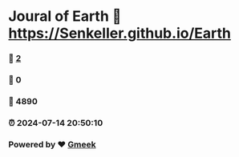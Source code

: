 # Joural of Earth :link: https://Senkeller.github.io/Earth 
### :page_facing_up: [2](https://Senkeller.github.io/Earth/tag.html) 
### :speech_balloon: 0 
### :hibiscus: 4890 
### :alarm_clock: 2024-07-14 20:50:10 
### Powered by :heart: [Gmeek](https://github.com/Meekdai/Gmeek)
